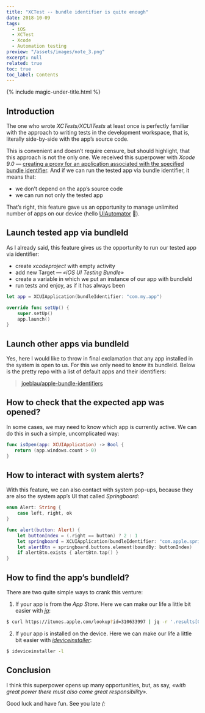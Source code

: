 ```yaml
---
title: "XCTest -- bundle identifier is quite enough"
date: 2018-10-09
tags:
  - iOS
  - XCTest
  - Xcode
  - Automation testing
preview: "/assets/images/note_3.png"
excerpt: null
related: true
toc: true
toc_label: Contents
---
```


{% include magic-under-title.html %}

## Introduction

The one who wrote *XCTests/XCUITests* at least once is perfectly familiar with the approach to writing tests in the development workspace, that is, literally side-by-side with the app’s source code.

This is convenient and doesn’t require censure, but should highlight, that this approach is not the only one. We received this superpower with *Xcode 9.0* — [creating a proxy for an application associated with the specified bundle identifier](https://developer.apple.com/documentation/xctest/xcuiapplication/2879415-init). And if we can run the tested app via bundle identifier, it means that:

- we don’t depend on the app’s source code
- we can run not only the tested app

That’s right, this feature gave us an opportunity to manage unlimited number of apps on our device (hello [UIAutomator](https://developer.android.com/training/testing/ui-testing/uiautomator-testing) 🤖).

## Launch tested app via bundleId

As I already said, this feature gives us the opportunity to run our tested app via identifier:

- create *xcodeproject* with empty activity
- add new Target — *«iOS UI Testing Bundle»*
- create a variable in which we put an instance of our app with bundleId
- run tests and enjoy, as if it has always been

```swift
let app = XCUIApplication(bundleIdentifier: "com.my.app")

override func setUp() {
    super.setUp()
    app.launch()
}
```

## Launch other apps via bundleId

Yes, here I would like to throw in final exclamation that any app installed in the system is open to us. For this we only need to know its bundleId. Below is the pretty repo with a list of default apps and their identifiers:

> [joeblau/apple-bundle-identifiers](https://github.com/joeblau/apple-bundle-identifiers)

## How to check that the expected app was opened?

In some cases, we may need to know which app is currently active. We can do this in such a simple, uncomplicated way:

```swift
func isOpen(app: XCUIApplication) -> Bool {
   return (app.windows.count > 0)
}
```

## How to interact with system alerts?

With this feature, we can also contact with system pop-ups, because they are also the system app’s UI that called *Springboard*:

```swift
enum Alert: String {
    case left, right, ok
}

func alert(button: Alert) {
    let buttonIndex = (.right == button) ? 2 : 1
    let springboard = XCUIApplication(bundleIdentifier: "com.apple.springboard")
    let alertBtn = springboard.buttons.element(boundBy: buttonIndex)
    if alertBtn.exists { alertBtn.tap() }
}
```

## How to find the app’s bundleId?

There are two quite simple ways to crank this venture:

1. If your app is from the *App Store*. Here we can make our life a little bit easier with [*jq*](http://brewformulas.org/Jq):
  ```bash
$ curl https://itunes.apple.com/lookup?id=310633997 | jq -r '.results[0].bundleId'
  ```
2. If your app is installed on the device. Here we can make our life a little bit easier with [*ideviceinstaller*](http://brewformulas.org/Ideviceinstaller):
  ```bash
$ ideviceinstaller -l
  ```

## Conclusion

I think this superpower opens up many opportunities, but, as say, *«with great power there must also come great responsibility»*.

Good luck and have fun. See you late *(:*
